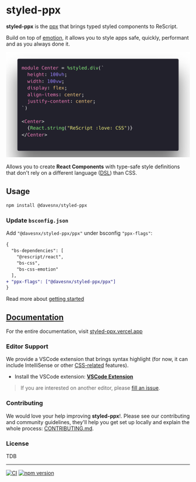 # styled-ppx

**styled-ppx** is the [ppx](https://dev.realworldocaml.org/ppx.html) that brings typed styled components to ReScript.

Build on top of [emotion](https://emotion.sh), it allows you to style apps safe, quickly, performant and as you always done it.

<p align="left">
  <img width="700px" src="./.github/demo.png" />
</p>

Allows you to create **React Components** with type-safe style definitions that don't rely on a different language ([DSL](https://en.wikipedia.org/wiki/Domain-specific_language)) than CSS.

## Usage

```bash
npm install @davesnx/styled-ppx
```

### Update `bsconfig.json`

Add `"@davesnx/styled-ppx/ppx"` under bsconfig `"ppx-flags"`:

```diff
{
  "bs-dependencies": [
    "@rescript/react",
    "bs-css",
    "bs-css-emotion"
  ],
+ "ppx-flags": ["@davesnx/styled-ppx/ppx"]
}
```

Read more about [getting started](https://styled-ppx.vercel.app/getting-started)

## [Documentation](https://styled-ppx.vercel.app)

For the entire documentation, visit [styled-ppx.vercel.app](https://styled-ppx.vercel.app)

### Editor Support

We provide a VSCode extension that brings syntax highlight (for now, it can include IntelliSense or other [CSS-related](https://code.visualstudio.com/docs/languages/css) features).

- Install the VSCode extension: **[VSCode Extension](https://marketplace.visualstudio.com/items?itemName=davesnx.vscode-styled-ppx)**

> If you are interested on another editor, please [fill an issue](https://github.com/davesnx/styled-ppx/issues/new).

### Contributing

We would love your help improving **styled-ppx**!. Please see our contributing and community guidelines, they'll help you get set up locally and explain the whole process: [CONTRIBUTING.md](./CONTRIBUTING.md).

### License

TDB

---

<a href="https://github.com/davesnx/styled-ppx/actions"><img alt="CI" src="https://github.com/davesnx/styled-ppx/workflows/CI/badge.svg"></a> <a href="https://badge.fury.io/js/%40davesnx%2Fstyled-ppx"><img src="https://badge.fury.io/js/%40davesnx%2Fstyled-ppx.svg" alt="npm version"></a>
